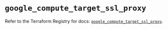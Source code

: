 # `google_compute_target_ssl_proxy`

Refer to the Terraform Registry for docs: [`google_compute_target_ssl_proxy`](https://registry.terraform.io/providers/hashicorp/google-beta/6.7.0/docs/resources/google_compute_target_ssl_proxy).
